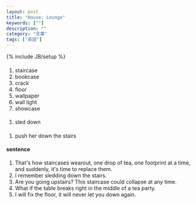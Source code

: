 ```yaml
---
layout: post
title: "House: Lounge"
keywords: [""]
description: ""
category: "言葉"
tags: ["英語"]
---
```

{% include JB/setup %}

####
1. staircase
2. bookcase
3. crack
4. floor
5. wallpaper
6. wall light
7. showcase

####
1. sled down

####
1. push her down the stairs

#### sentence
1. That's how staircases wearout, one drop of tea, one footprint at a time, and
   suddenly, it's time to replace them.
2. I remember sledding down the stairs.
3. Are you going upstairs? This staircase could collapse at any time.
4. What if the table breaks right in the middle of a tea party.
5. I will fix the floor, it will never let you down again. 
